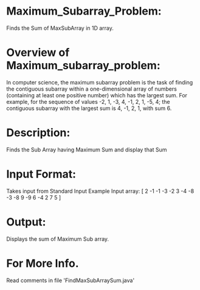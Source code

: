 Maximum_Subarray_Problem:
=========================
Finds the Sum of MaxSubArray in 1D array.

Overview of Maximum_subarray_problem:
=====================================
In computer science, the maximum subarray problem is the task of finding the contiguous 
subarray within a one-dimensional array of numbers (containing at least one positive number) 
which has the largest sum. For example, for the sequence of values -2, 1, -3, 4, -1, 2, 1, -5, 4; 
the contiguous subarray with the largest sum is 4, -1, 2, 1, with sum 6.

Description:
============
   Finds the Sub Array having Maximum Sum and display that Sum
   
Input Format:
============= 
   Takes input from Standard Input
   Example Input array: [ 2 -1 -1 -3 -2 3 -4 -8 -3 -8 9 -9 6 -4 2 7 5 ] 

Output:
=======
Displays the sum of Maximum Sub array.

For More Info.
==============
Read comments in file 'FindMaxSubArraySum.java'
